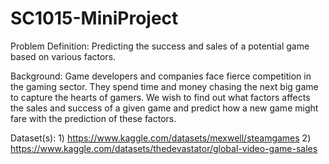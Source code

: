 # SC1015-MiniProject

Problem Definition: Predicting the success and sales of a potential game based on various factors.

Background: Game developers and companies face fierce competition in the gaming sector. They spend time and money chasing the next big game to capture the hearts of gamers. We wish to find out what factors affects the sales and success of a given game and predict how a new game might fare with the prediction of these factors.

Dataset(s): 1) https://www.kaggle.com/datasets/mexwell/steamgames
            2) https://www.kaggle.com/datasets/thedevastator/global-video-game-sales
